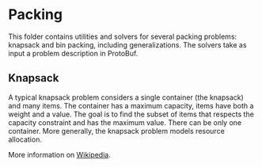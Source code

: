 # Packing

This folder contains utilities and solvers for several packing problems:
knapsack and bin packing, including generalizations. The solvers take as input a
problem description in ProtoBuf.

## Knapsack

A typical knapsack problem considers a single container (the knapsack) and many
items. The container has a maximum capacity, items have both a weight and a
value. The goal is to find the subset of items that respects the capacity
constraint and has the maximum value. There can be only one container. More
generally, the knapsack problem models resource allocation.

More information on [Wikipedia](https://en.wikipedia.org/wiki/Knapsack_problem).
